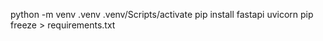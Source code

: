 python -m venv  .venv
.venv/Scripts/activate
pip install fastapi uvicorn
pip freeze > requirements.txt

